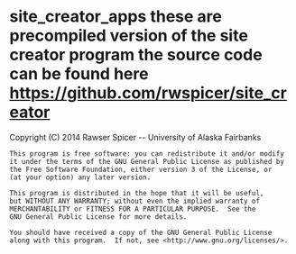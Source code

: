 site_creator_apps
these are precompiled version of the site creator program
the source code can be found here https://github.com/rwspicer/site_creator
============
 Copyright (C) 2014  Rawser Spicer -- University of Alaska Fairbanks

    This program is free software: you can redistribute it and/or modify
    it under the terms of the GNU General Public License as published by
    the Free Software Foundation, either version 3 of the License, or
    (at your option) any later version.

    This program is distributed in the hope that it will be useful,
    but WITHOUT ANY WARRANTY; without even the implied warranty of
    MERCHANTABILITY or FITNESS FOR A PARTICULAR PURPOSE.  See the
    GNU General Public License for more details.

    You should have received a copy of the GNU General Public License
    along with this program.  If not, see <http://www.gnu.org/licenses/>.
